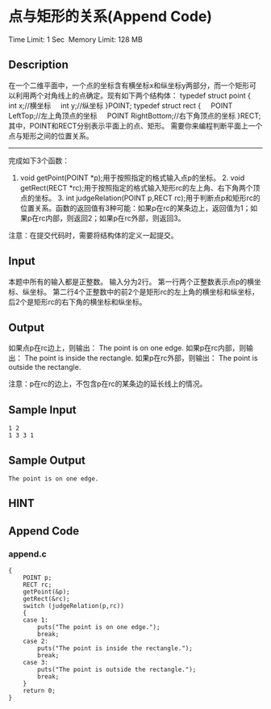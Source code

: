 # 点与矩形的关系(Append Code)
Time Limit: 1 Sec  Memory Limit: 128 MB


## Description
在一个二维平面中，一个点的坐标含有横坐标x和纵坐标y两部分，而一个矩形可以利用两个对角线上的点确定。现有如下两个结构体：
typedef struct point
{
    int x;//横坐标
    int y;//纵坐标
}POINT;
typedef struct rect
{
    POINT LeftTop;//左上角顶点的坐标
    POINT RightBottom;//右下角顶点的坐标
}RECT;
其中，POINT和RECT分别表示平面上的点、矩形。
需要你来编程判断平面上一个点与矩形之间的位置关系。

--------------------------------------------------------------------------------------------------------------------------
完成如下3个函数：
1. void getPoint(POINT *p);用于按照指定的格式输入点p的坐标。
2. void getRect(RECT *rc);用于按照指定的格式输入矩形rc的左上角、右下角两个顶点的坐标。
3. int judgeRelation(POINT p,RECT rc);用于判断点p和矩形rc的位置关系。函数的返回值有3种可能：如果p在rc的某条边上，返回值为1；如果p在rc内部，则返回2；如果p在rc外部，则返回3。

注意：在提交代码时，需要将结构体的定义一起提交。


## Input
本题中所有的输入都是正整数。
输入分为2行。
第一行两个正整数表示点p的横坐标、纵坐标。
第二行4个正整数中的前2个是矩形rc的左上角的横坐标和纵坐标，后2个是矩形rc的右下角的横坐标和纵坐标。


## Output
如果点p在rc边上，则输出：
The point is on one edge.
如果p在rc内部，则输出：
The point is inside the rectangle.
如果p在rc外部，则输出：
The point is outside the rectangle.

注意：p在rc的边上，不包含p在rc的某条边的延长线上的情况。


## Sample Input
```
1 2
1 3 3 1

```
## Sample Output
```
The point is on one edge.

```

## HINT


## Append Code
### append.c
```cint main()
{
    POINT p;
    RECT rc;
    getPoint(&p);
    getRect(&rc);
    switch (judgeRelation(p,rc))
    {
    case 1:
        puts("The point is on one edge.");
        break;
    case 2:
        puts("The point is inside the rectangle.");
        break;
    case 3:
        puts("The point is outside the rectangle.");
        break;
    }
    return 0;
}
```
